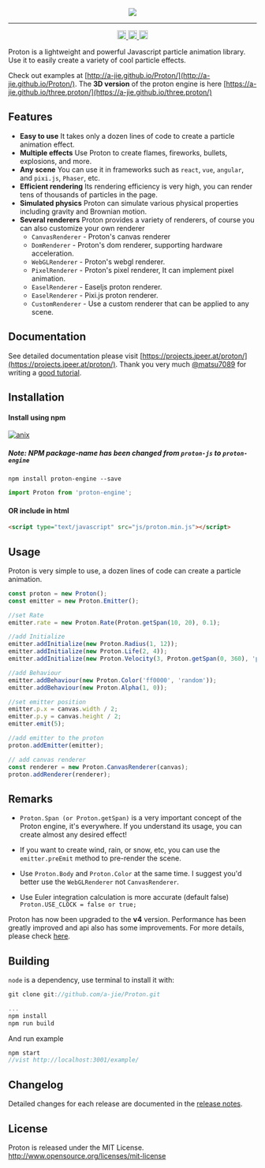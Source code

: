 <div align=center><img src="https://a-jie.github.io/Proton/images/logo/proton.png"/></div>

---

<div align="center">
  <a href='https://www.npmjs.com/package/proton-engine'>
    <img src='https://badge.fury.io/js/proton-engine.svg' alt='npm version' height='18'>
  </a>

  <a href='https://github.com/a-jie/Proton/issues'>
    <img src='https://img.shields.io/github/issues/a-jie/Proton.svg' alt='issues open' height='18'>
  </a>

  <a href='#'>
    <img src='https://img.shields.io/npm/l/proton-engine.svg' alt='license:MIT' height='18'>
  </a>

</div>


Proton is a lightweight and powerful Javascript particle animation library. Use it to easily create a variety of cool particle effects.

Check out examples at [http://a-jie.github.io/Proton/](http://a-jie.github.io/Proton/). The **3D version** of the proton engine is here [https://a-jie.github.io/three.proton/](https://a-jie.github.io/three.proton/)

## Features

- **Easy to use** It takes only a dozen lines of code to create a particle animation effect.
- **Multiple effects** Use Proton to create flames, fireworks, bullets, explosions, and more.
- **Any scene** You can use it in frameworks such as `react`, `vue`, `angular`, and `pixi.js`, `Phaser`, etc.
- **Efficient rendering** Its rendering efficiency is very high, you can render tens of thousands of particles in the page.
- **Simulated physics** Proton can simulate various physical properties including gravity and Brownian motion.
- **Several renderers** Proton provides a variety of renderers, of course you can also customize your own renderer
  - `CanvasRenderer` - Proton's canvas renderer
  - `DomRenderer` - Proton's dom renderer, supporting hardware acceleration.
  - `WebGLRenderer` - Proton's webgl renderer.
  - `PixelRenderer` - Proton's pixel renderer, It can implement pixel animation.
  - `EaselRenderer` - Easeljs proton renderer.
  - `EaselRenderer` - Pixi.js proton renderer.
  - `CustomRenderer` - Use a custom renderer that can be applied to any scene.

## Documentation

See detailed documentation please visit [https://projects.jpeer.at/proton/](https://projects.jpeer.at/proton/).
Thank you very much [@matsu7089](https://github.com/matsu7089) for writing a [good tutorial](https://qiita.com/matsu7089/items/dcb7d326e4ec1340eba6).
 

## Installation

#### Install using npm 
[![anix](https://nodei.co/npm/proton-engine.png)](https://npmjs.org/package/proton-engine)

##### Note: NPM package-name has been changed from `proton-js` to `proton-engine`

```shell
npm install proton-engine --save
```

```javascript
import Proton from 'proton-engine';
```

#### OR include in html
```html
<script type="text/javascript" src="js/proton.min.js"></script> 
```

## Usage

Proton is very simple to use, a dozen lines of code can create a particle animation.

```javascript
const proton = new Proton();
const emitter = new Proton.Emitter();

//set Rate
emitter.rate = new Proton.Rate(Proton.getSpan(10, 20), 0.1);

//add Initialize
emitter.addInitialize(new Proton.Radius(1, 12));
emitter.addInitialize(new Proton.Life(2, 4));
emitter.addInitialize(new Proton.Velocity(3, Proton.getSpan(0, 360), 'polar'));

//add Behaviour
emitter.addBehaviour(new Proton.Color('ff0000', 'random'));
emitter.addBehaviour(new Proton.Alpha(1, 0));

//set emitter position
emitter.p.x = canvas.width / 2;
emitter.p.y = canvas.height / 2;
emitter.emit(5);

//add emitter to the proton
proton.addEmitter(emitter);

// add canvas renderer
const renderer = new Proton.CanvasRenderer(canvas);
proton.addRenderer(renderer);
```

## Remarks
* `Proton.Span (or Proton.getSpan)` is a very important concept of the Proton engine, it's everywhere. If you understand its usage, you can create almost any desired effect! 

* If you want to create wind, rain, or snow, etc, you can use the `emitter.preEmit` method to pre-render the scene.

* Use `Proton.Body` and `Proton.Color` at the same time. I suggest you'd better use the `WebGLRenderer` not `CanvasRenderer`.

* Use Euler integration calculation is more accurate (default false) `Proton.USE_CLOCK = false or true;`

Proton has now been upgraded to the __v4__ version. Performance has been greatly improved and api also has some improvements. For more details, please check [here](https://github.com/a-jie/Proton/releases).

## Building

`node` is a dependency, use terminal to install it with:   

```javascript
git clone git://github.com/a-jie/Proton.git

...
npm install
npm run build
``` 

And run example 

```javascript
npm start
//vist http://localhost:3001/example/
```

## Changelog
Detailed changes for each release are documented in the [release notes](https://github.com/a-jie/Proton/releases).


## License
Proton is released under the MIT License. http://www.opensource.org/licenses/mit-license
